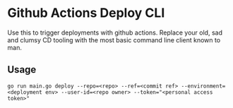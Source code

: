 # Github Actions Deploy CLI
Use this to trigger deployments with github actions.
Replace your old, sad and clumsy CD tooling with the most basic command
line client known to man.

## Usage
`go run main.go deploy --repo=<repo>
--ref=<commit ref> --environment=<deployment env>
--user-id=<repo owner>
--token="<personal access token>"`
